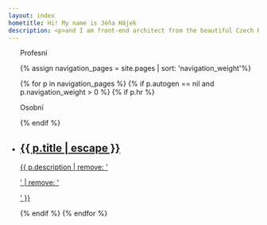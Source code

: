 ```yaml
---
layout: index
hometitle: Hi! My name is Jéňa Hájek
description: <p>and I am front-end architect from the beautiful Czech Republic (yet currently based in Nanning, China). I love participating on meaningful projects and that feeling when code grows under my typing hands. That's why I work with awesome <a href="http://proofreason.com">Proof&nbsp;&&nbsp;Reason</a> agency. When my keyboard is idle, I probably study, travel or exercise. If I have something valuable to say, I publish it here.</p>
---
```


<ul class="main-nav">
    <p class="main-nav__category">Profesní</p>

{% assign navigation_pages = site.pages | sort: 'navigation_weight'%}

{% for p in navigation_pages %}
  {% if p.autogen == nil and p.navigation_weight > 0 %}
        {% if p.hr %}
            <p class="main-nav__category">Osobní</p>
        {% endif %}
      <li class="main-nav__item">
        <a class="main-nav__link" href="{{ p.url | relative_url }}">
            <h2 class="main-nav__title">{{ p.title | escape }}</h2>
            <p class="main-nav__desc">{{ p.description  | remove: '<p>' | remove: '</p>' }}</p>
        </a>
      </li>
    {% endif %}
  {% endfor %}
</ul>